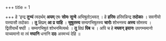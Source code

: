 +++
title = 1

+++
हे 'इन्द्र **तुभ्यं** त्वदर्थम् **अयम्** एषः **सोमः** **सुन्वे** अभिषुतोऽभवत् । हे **हरिवः** हरिवन्निन्द्र **तदोकाः** । सवनीयो यस्यासौ तदोकाः । **तु** क्षिप्रम् **आ** **प्र** **याहि** । **सुषुतस्य** सम्यगभिषुतस्य **चारोः** शोभनस्य **अस्य** सोमस्य । द्वितीयार्थे षष्ठी । सम्यगभिषुतं शोभनमित्यर्थः । **तु** क्षिप्रं **पिब** च । अपि च हे **मघवन्** **इयानः** उपगम्यमानो याच्यमानो वा त्वं **मघानि** धनानि **ददः** अस्मभ्यं देहि ॥